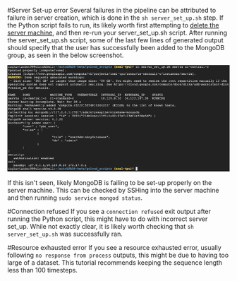 #Server Set-up error
Several failures in the pipeline can be attributed to failure in server creation, which is done in the `sh server_set_up.sh` step. If the Python script fails to run, its likely worth first attempting to [delete the server machine](https://snel-repo.github.io/autolfads/setupAddInfo/#stopping-starting-vms), and then re-run your server_set_up.sh script. After running the server_set_up.sh script, some of the last few lines of generated output should specify that the user has successfully been added to the MongoDB group, as seen in the below screenshot. 

![](img/mongo_confirm.png)

If this isn't seen, likely MongoDB is failing to be set-up properly on the server machine. This can be checked by SSHing into the server machine and then running `sudo service mongod status`.

#Connection refused
If you see a `connection refused` exit output after running the Python script, this might have to do with incorrect server set_up. While not exactly clear, it is likely worth checking that `sh server_set_up.sh` was successfully ran. 

#Resource exhausted error
If you see a resource exhausted error, usually following `no response from process` outputs, this might be due to having too large of a dataset. This tutorial recommends keeping the sequence length less than 100 timesteps.


